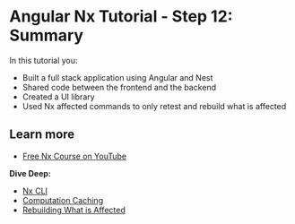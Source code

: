 # Angular Nx Tutorial - Step 12: Summary

In this tutorial you:

- Built a full stack application using Angular and Nest
- Shared code between the frontend and the backend
- Created a UI library
- Used Nx affected commands to only retest and rebuild what is affected

## Learn more

- [Free Nx Course on YouTube](https://www.youtube.com/watch?time_continue=49&v=2mYLe9Kp9VM&feature=emb_logo)

**Dive Deep:**

- [Nx CLI](/using-nx/nx-cli)
- [Computation Caching](/using-nx/caching)
- [Rebuilding What is Affected](/using-nx/affected)
